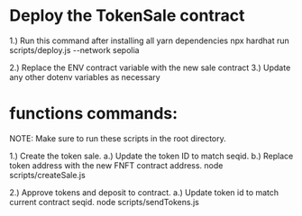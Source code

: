 # Deploy the TokenSale contract
1.) Run this command after installing all yarn dependencies
npx hardhat run scripts/deploy.js --network sepolia

2.) Replace the ENV contract variable with the new sale contract
3.) Update any other dotenv variables as necessary

# functions commands:
NOTE: Make sure to run these scripts in the root directory.

1.) Create the token sale.
    a.) Update the token ID to match seqid.
    b.) Replace token address with the new FNFT contract address.
node scripts/createSale.js

2.) Approve tokens and deposit to contract.
    a.) Update token id to match current contract seqid.
node scripts/sendTokens.js